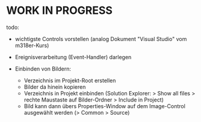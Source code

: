 # WORK IN PROGRESS

todo:

* wichtigste Controls vorstellen (analog Dokument "Visual Studio" vom m318er-Kurs)
* Ereignisverarbeitung (Event-Handler) darlegen

* Einbinden von Bildern: 
    * Verzeichnis im Projekt-Root erstellen 
    * Bilder da hinein kopieren
    * Verzeichnis in Projekt einbinden (Solution Explorer: > Show all files > rechte Maustaste auf Bilder-Ordner > Include in Project)
    * Bild kann dann übers Properties-Window auf dem Image-Control ausgewählt werden (> Common > Source)
